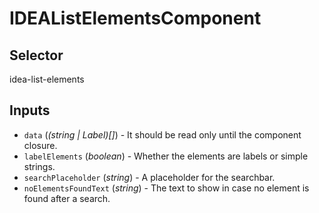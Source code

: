 # IDEAListElementsComponent

## Selector

idea-list-elements

## Inputs

- `data` (*(string | Label)[]*) - It should be read only until the component closure.
- `labelElements` (*boolean*) - Whether the elements are labels or simple strings.
- `searchPlaceholder` (*string*) - A placeholder for the searchbar.
- `noElementsFoundText` (*string*) - The text to show in case no element is found after a search.

